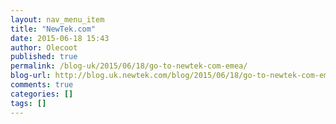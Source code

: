 ```yaml
---
layout: nav_menu_item
title: "NewTek.com"
date: 2015-06-18 15:43
author: Olecoot
published: true
permalink: /blog-uk/2015/06/18/go-to-newtek-com-emea/
blog-url: http://blog.uk.newtek.com/blog/2015/06/18/go-to-newtek-com-emea/
comments: true
categories: []
tags: []
---
```


